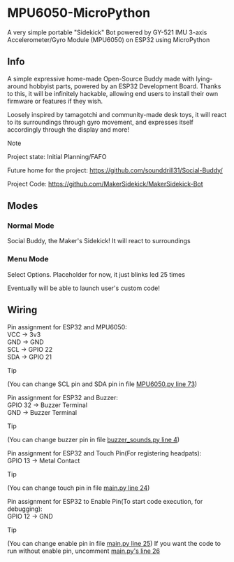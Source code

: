 # MPU6050-MicroPython
A very simple portable "Sidekick" Bot powered by GY-521 IMU 3-axis Accelerometer/Gyro Module (MPU6050) on ESP32 using MicroPython

## Info
A simple expressive home-made Open-Source Buddy made with lying-around hobbyist parts, powered by an ESP32 Development Board. Thanks to this, it will be infinitely hackable, allowing end users to install their own firmware or features if they wish.

Loosely inspired by tamagotchi and community-made desk toys, it will react to its surroundings through gyro movement, and expresses itself accordingly through the display and more!

> [!NOTE] 
> Project state: Initial Planning/FAFO

Future home for the project: https://github.com/sounddrill31/Social-Buddy/

Project Code: https://github.com/MakerSidekick/MakerSidekick-Bot

## Modes
### Normal Mode 
<!-- Attach Pic -->
Social Buddy, the Maker's Sidekick! It will react to surroundings 

### Menu Mode 
<!-- Attach Pic-->
Select Options. Placeholder for now, it just blinks led 25 times

Eventually will be able to launch user's custom code! 
<!-- ### Custom Code Mode-->


## Wiring
Pin assignment for ESP32 and MPU6050:\
VCC -> 3v3\
GND -> GND\
SCL -> GPIO 22\
SDA -> GPIO 21

> [!TIP]
> (You can change SCL pin and SDA pin in file [MPU6050.py line 73](MPU6050.py#L73))

Pin assignment for ESP32 and Buzzer:\
GPIO 32 -> Buzzer Terminal\
GND -> Buzzer Terminal
> [!TIP]
> (You can change buzzer pin in file [buzzer_sounds.py line 4](buzzer_sounds.py#L4))

Pin assignment for ESP32 and Touch Pin(For registering headpats):\
GPIO 13 -> Metal Contact
> [!TIP]
> (You can change touch pin in file [main.py line 24](main.py#L24))

Pin assignment for ESP32 to Enable Pin(To start code execution, for debugging):\
GPIO 12 -> GND
> [!TIP]
> (You can change enable pin in file [main.py line 25](main.py#L25))
If you want the code to run without enable pin, uncomment [main.py's line 26](main.py#L26)